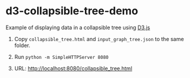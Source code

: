 # d3-collapsible-tree-demo
Example of displaying data in a collapsible tree using [D3.js](https://d3js.org/)

1. Copy `collapsible_tree.html` and `input_graph_tree.json` to the same folder.

1. Run `python -m SimpleHTTPServer 8080`

1. URL: [http://localhost:8080/collapsible_tree.html](localhost:8080/collapsible_tree.html)
